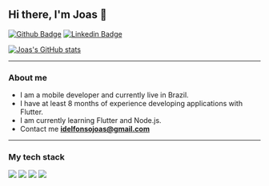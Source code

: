 ## Hi there, I'm Joas 👋

[![Github Badge](https://img.shields.io/badge/-Github-000?style=flat-square&logo=Github&logoColor=white&link=https://github.com/joasdc)](https://github.com/joasdc)
[![Linkedin Badge](https://img.shields.io/badge/-LinkedIn-blue?style=flat-square&logo=Linkedin&logoColor=white&link=https://www.linkedin.com/in/joasdc/)](https://www.linkedin.com/in/joasdc) 

[![Joas's GitHub stats](https://github-readme-stats.vercel.app/api?username=joasdc&title_color=ffffff&text_color=c9cacc&icon_color=9400D3&bg_color=1d1f21)](https://github.com/joasdc/github-readme-stats&hide=contribs,prs)

---
### About me

- I am a mobile developer and currently live in Brazil.
- I have at least 8 months of experience developing applications with Flutter.
- I am currently learning Flutter and Node.js.
- Contact me **idelfonsojoas@gmail.com** 

---
### My tech stack
![](https://img.shields.io/badge/Flutter-informational?style=flat&logo=flutter&logoColor=white&color=323330)
![](https://img.shields.io/badge/Typescript-informational?style=flat&logo=typescript&logoColor=white&color=323330)
![](https://img.shields.io/badge/Node.Js-informational?style=flat&logo=node.js&logoColor=white&color=323330)
![](https://img.shields.io/badge/Firebase-informational?style=flat&logo=firebase&logoColor=white&color=323330)



